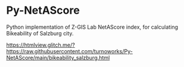 # Py-NetAScore

Python implementation of Z-GIS Lab NetAScore index, for calculating Bikeability of Salzburg city. 

https://htmlview.glitch.me/?https://raw.githubusercontent.com/turnoworks/Py-NetAScore/main/bikeability_salzburg.html
